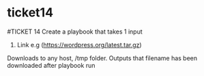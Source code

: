 # ticket14


 #TICKET 14
Create a playbook that takes 1 input
1. Link e.g (https://wordpress.org/latest.tar.gz) 

Downloads to any host, /tmp folder. Outputs that filename has been downloaded after playbook run
